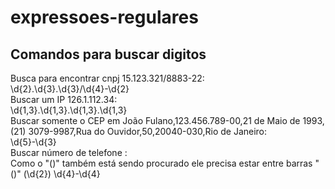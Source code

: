 # expressoes-regulares

## Comandos para buscar digitos
Busca para encontrar cnpj 15.123.321/8883-22:  
\d{2}.\d{3}.\d{3}/\d{4}-\d{2}  
Buscar um IP 126.1.112.34:  
\d{1,3}.\d{1,3}.\d{1,3}.\d{1,3}  
Buscar somente o CEP em João Fulano,123.456.789-00,21 de Maio de 1993,(21) 3079-9987,Rua do Ouvidor,50,20040-030,Rio de Janeiro:  
\d{5}-\d{3}  
Buscar número de telefone :  
Como o "()" também está sendo procurado ele precisa estar entre barras "\(\)" \(\d{2}\) \d{4}-\d{4}  
